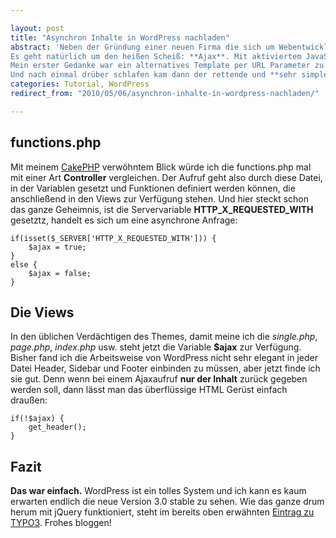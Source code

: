 ```yaml
---

layout: post
title: "Asynchron Inhalte in WordPress nachladen"
abstract: 'Neben der Gründung einer neuen Firma die sich um Webentwicklungsthemen und Medienproduktion kümmert ([Die Ape Unit GmbH Berlin](http://www.apeunit.com "Webentwicklung und Medienproduktion")) hatte ich eine Menge mit **WordPress** zu tun. Ein guter Grund hier mal wieder etwas Leben in den Blog zu bringen.
Es geht natürlich um den heißen Scheiß: **Ajax**. Mit aktiviertem JavaScript soll bei einem Klick auf einen Eintrag der **Eintrag dynamisch nachgeladen** werden anstatt auf die Einzelansicht zu verlinken. Mit **TYPO3** und Typoscript baut man sich dafür ein weiteres **Page Objekt** und passt die Ausgabe an, [darüber hatte ich schon berichtet](http://www.interaktionsdesigner.de/2008/12/12/typo3-seiten-dynamisch-nachladen-mit-jquery/ "Ajax und TYPO3"). Bei WordPress gibt es aber kein Typoscript.
Mein erster Gedanke war ein alternatives Template per URL Parameter zu laden in dem nur die Inhalte angezeigt werden. Die Anleitungen waren allerdings allesamt nicht besonders ergiebig. Der nächste Ansatz war den gesamten Inhalt abzufragen und per jQuery nur den entsprechenden Container mit den Inhalten auszugeben. Das finde ich aber irgendwie unelegant.
Und nach einmal drüber schlafen kam dann der rettende und **sehr simple Einfall**.'
categories: Tutorial, WordPress
redirect_from: "2010/05/06/asynchron-inhalte-in-wordpress-nachladen/"

---
```


## functions.php
Mit meinem [CakePHP](http://www.cakephp.org "Mein Lieblingsframework") verwöhntem Blick würde ich die functions.php mal mit einer Art **Controller** vergleichen. Der Aufruf geht also durch diese Datei, in der Variablen gesetzt und Funktionen definiert werden können, die anschließend in den Views zur Verfügung stehen.
Und hier steckt schon das ganze Geheimnis, ist die Servervariable **HTTP\_X\_REQUESTED\_WITH** gesetztz, handelt es sich um eine asynchrone Anfrage:

    if(isset($_SERVER['HTTP_X_REQUESTED_WITH'])) {
        $ajax = true;
    }
    else {
        $ajax = false;
    }

## Die Views
In den üblichen Verdächtigen des Themes, damit meine ich die _single.php_, _page.php_, _index.php_ usw. steht jetzt die Variable **$ajax** zur Verfügung. Bisher fand ich die Arbeitsweise von WordPress nicht sehr elegant in jeder Datei Header, Sidebar und Footer einbinden zu müssen, aber jetzt finde ich sie gut. Denn wenn bei einem Ajaxaufruf **nur der Inhalt** zurück gegeben werden soll, dann lässt man das überflüssige HTML Gerüst einfach draußen:

    if(!$ajax) {
        get_header();
    }

## Fazit
**Das war einfach.** WordPress ist ein tolles System und ich kann es kaum erwarten endlich die neue Version 3.0 stable zu sehen. Wie das ganze drum herum mit jQuery funktioniert, steht im bereits oben erwähnten [Eintrag zu TYPO3](http://www.interaktionsdesigner.de/2008/12/12/typo3-seiten-dynamisch-nachladen-mit-jquery/). Frohes bloggen!
